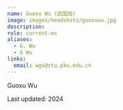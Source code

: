 ```yaml
---
name: Guoxu Wu (武国旭)
image: images/headshots/guoxuwu.jpg
description: 
role: current-ms
aliases:
  - G. Wu
  - G Wu
links:
  email: wgx@stu.pku.edu.cn
---
```


Guoxu Wu

Last updated: 2024

